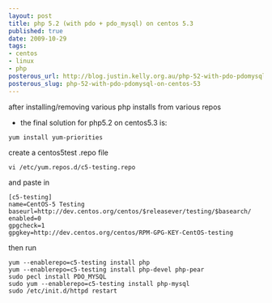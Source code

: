```yaml
--- 
layout: post
title: php 5.2 (with pdo + pdo_mysql) on centos 5.3
published: true
date: 2009-10-29
tags: 
- centos
- linux
- php
posterous_url: http://blog.justin.kelly.org.au/php-52-with-pdo-pdomysql-on-centos-53
posterous_slug: php-52-with-pdo-pdomysql-on-centos-53
---
```

after installing/removing various php installs from various repos 
- the final solution for php5.2 on centos5.3 is:

```
yum install yum-priorities
```
create a centos5test .repo file

```
vi /etc/yum.repos.d/c5-testing.repo
```
and paste in 
```
[c5-testing]
name=CentOS-5 Testing 
baseurl=http://dev.centos.org/centos/$releasever/testing/$basearch/
enabled=0
gpgcheck=1
gpgkey=http://dev.centos.org/centos/RPM-GPG-KEY-CentOS-testing
```

then run

```
yum --enablerepo=c5-testing install php
yum --enablerepo=c5-testing install php-devel php-pear
sudo pecl install PDO_MYSQL
sudo yum --enablerepo=c5-testing install php-mysql
sudo /etc/init.d/httpd restart
```
